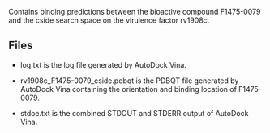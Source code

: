 Contains binding predictions between the bioactive compound F1475-0079 and the cside search space on the virulence factor rv1908c.

## Files

- log.txt is the log file generated by AutoDock Vina.

- rv1908c_F1475-0079_cside.pdbqt is the PDBQT file generated by AutoDock Vina containing the orientation and binding location of F1475-0079.

- stdoe.txt is the combined STDOUT and STDERR output of AutoDock Vina.

